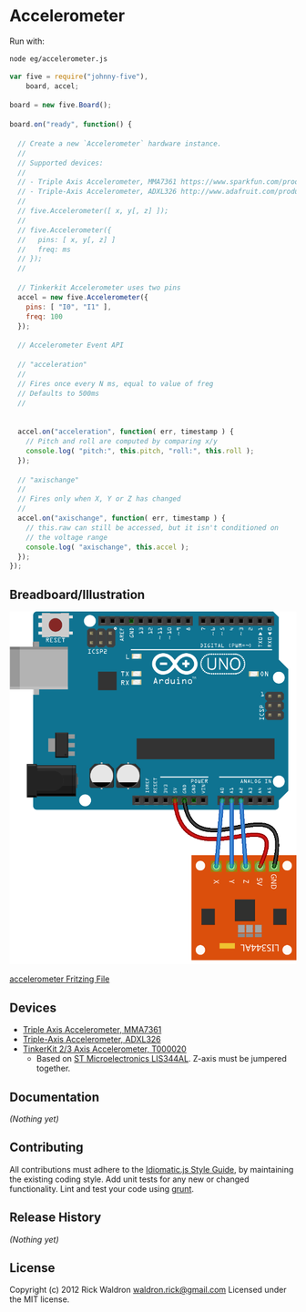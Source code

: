 # Accelerometer

Run with:
```bash
node eg/accelerometer.js
```


```javascript
var five = require("johnny-five"),
    board, accel;

board = new five.Board();

board.on("ready", function() {

  // Create a new `Accelerometer` hardware instance.
  //
  // Supported devices:
  //
  // - Triple Axis Accelerometer, MMA7361 https://www.sparkfun.com/products/9652
  // - Triple-Axis Accelerometer, ADXL326 http://www.adafruit.com/products/1018
  //
  // five.Accelerometer([ x, y[, z] ]);
  //
  // five.Accelerometer({
  //   pins: [ x, y[, z] ]
  //   freq: ms
  // });
  //

  // Tinkerkit Accelerometer uses two pins
  accel = new five.Accelerometer({
    pins: [ "I0", "I1" ],
    freq: 100
  });

  // Accelerometer Event API

  // "acceleration"
  //
  // Fires once every N ms, equal to value of freg
  // Defaults to 500ms
  //


  accel.on("acceleration", function( err, timestamp ) {
    // Pitch and roll are computed by comparing x/y
    console.log( "pitch:", this.pitch, "roll:", this.roll );
  });

  // "axischange"
  //
  // Fires only when X, Y or Z has changed
  //
  accel.on("axischange", function( err, timestamp ) {
    // this.raw can still be accessed, but it isn't conditioned on
    // the voltage range
    console.log( "axischange", this.accel );
  });
});

```

## Breadboard/Illustration


![alt](breadboard/accelerometer.png "Breadboard Hookup")

[accelerometer Fritzing File](breadboard/accelerometer.fzz)



## Devices

* [Triple Axis Accelerometer, MMA7361](https://www.sparkfun.com/products/9652)
* [Triple-Axis Accelerometer, ADXL326](http://www.adafruit.com/products/1018)
* [TinkerKit 2/3 Axis Accelerometer, T000020](http://store.arduino.cc/ww/index.php?main_page=product_info&cPath=16&products_id=97)
  * Based on [ST Microelectronics LIS344AL](http://www.alldatasheet.com/datasheet-pdf/pdf/243308/STMICROELECTRONICS/LIS344AL.html). Z-axis must be jumpered together.

## Documentation

_(Nothing yet)_









## Contributing
All contributions must adhere to the [Idiomatic.js Style Guide](https://github.com/rwldrn/idiomatic.js),
by maintaining the existing coding style. Add unit tests for any new or changed functionality. Lint and test your code using [grunt](https://github.com/cowboy/grunt).

## Release History
_(Nothing yet)_

## License
Copyright (c) 2012 Rick Waldron <waldron.rick@gmail.com>
Licensed under the MIT license.
